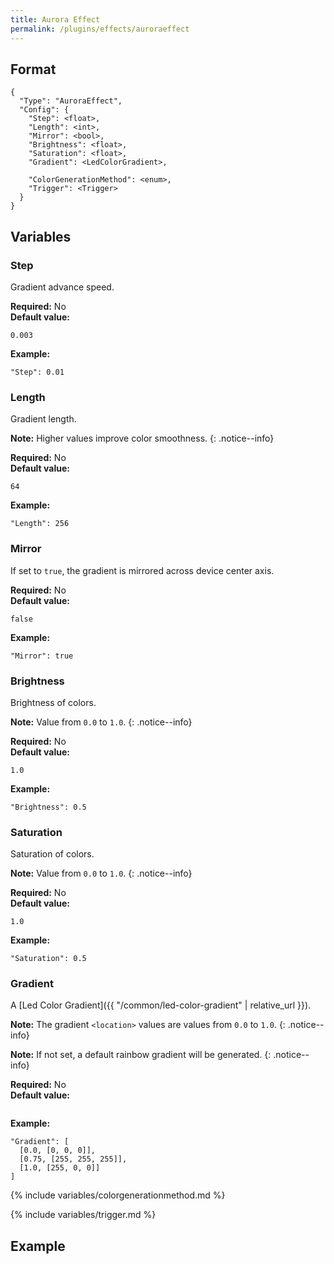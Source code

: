 ```yaml
---
title: Aurora Effect
permalink: /plugins/effects/auroraeffect
---
```


## Format

~~~
{
  "Type": "AuroraEffect",
  "Config": {
    "Step": <float>,
    "Length": <int>,
    "Mirror": <bool>,
    "Brightness": <float>,
    "Saturation": <float>,
    "Gradient": <LedColorGradient>,

    "ColorGenerationMethod": <enum>,
    "Trigger": <Trigger>
  }
}
~~~

## Variables

### Step
<div class="variable-block" markdown="block">

Gradient advance speed.

**Required:** No<br>
**Default value:**
~~~
0.003
~~~
**Example:**
~~~
"Step": 0.01
~~~

</div>

### Length
<div class="variable-block" markdown="block">

Gradient length.

**Note:** Higher values improve color smoothness.
{: .notice--info}

**Required:** No<br>
**Default value:**
~~~
64
~~~
**Example:**
~~~
"Length": 256
~~~

</div>

### Mirror
<div class="variable-block" markdown="block">

If set to `true`, the gradient is mirrored across device center axis. 

**Required:** No<br>
**Default value:**
~~~
false
~~~
**Example:**
~~~
"Mirror": true
~~~

</div>

### Brightness
<div class="variable-block" markdown="block">

Brightness of colors.

**Note:** Value from `0.0` to `1.0`.
{: .notice--info}

**Required:** No<br>
**Default value:**
~~~
1.0
~~~
**Example:**
~~~
"Brightness": 0.5
~~~

</div>

### Saturation
<div class="variable-block" markdown="block">

Saturation of colors.

**Note:** Value from `0.0` to `1.0`.
{: .notice--info}

**Required:** No<br>
**Default value:**
~~~
1.0
~~~
**Example:**
~~~
"Saturation": 0.5
~~~

</div>

### Gradient
<div class="variable-block" markdown="block">

A [Led Color Gradient]({{ "/common/led-color-gradient" | relative_url }}).

**Note:** The gradient `<location>` values are values from `0.0` to `1.0`.
{: .notice--info}

**Note:** If not set, a default rainbow gradient will be generated.
{: .notice--info}

**Required:** No<br>
**Default value:**
~~~
~~~
**Example:**
~~~
"Gradient": [
  [0.0, [0, 0, 0]],
  [0.75, [255, 255, 255]],
  [1.0, [255, 0, 0]]
]
~~~

</div>

{% include variables/colorgenerationmethod.md %}

{% include variables/trigger.md %}

## Example

~~~
~~~